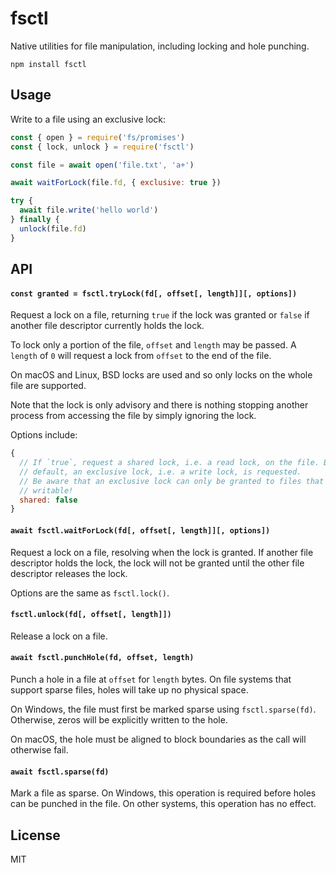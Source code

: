 # fsctl

Native utilities for file manipulation, including locking and hole punching.

```
npm install fsctl
```

## Usage

Write to a file using an exclusive lock:

``` js
const { open } = require('fs/promises')
const { lock, unlock } = require('fsctl')

const file = await open('file.txt', 'a+')

await waitForLock(file.fd, { exclusive: true })

try {
  await file.write('hello world')
} finally {
  unlock(file.fd)
}
```

## API

#### `const granted = fsctl.tryLock(fd[, offset[, length]][, options])`

Request a lock on a file, returning `true` if the lock was granted or `false` if another file descriptor currently holds the lock.

To lock only a portion of the file, `offset` and `length` may be passed. A `length` of `0` will request a lock from `offset` to the end of the file.

On macOS and Linux, BSD locks are used and so only locks on the whole file are supported.

Note that the lock is only advisory and there is nothing stopping another process from accessing the file by simply ignoring the lock.

Options include:

```js
{
  // If `true`, request a shared lock, i.e. a read lock, on the file. By
  // default, an exclusive lock, i.e. a write lock, is requested.
  // Be aware that an exclusive lock can only be granted to files that are
  // writable!
  shared: false
}
```

#### `await fsctl.waitForLock(fd[, offset[, length]][, options])`

Request a lock on a file, resolving when the lock is granted. If another file descriptor holds the lock, the lock will not be granted until the other file descriptor releases the lock.

Options are the same as `fsctl.lock()`.

#### `fsctl.unlock(fd[, offset[, length]])`

Release a lock on a file.

#### `await fsctl.punchHole(fd, offset, length)`

Punch a hole in a file at `offset` for `length` bytes. On file systems that support sparse files, holes will take up no physical space.

On Windows, the file must first be marked sparse using `fsctl.sparse(fd)`. Otherwise, zeros will be explicitly written to the hole.

On macOS, the hole must be aligned to block boundaries as the call will otherwise fail.

#### `await fsctl.sparse(fd)`

Mark a file as sparse. On Windows, this operation is required before holes can be punched in the file. On other systems, this operation has no effect.

## License

MIT
